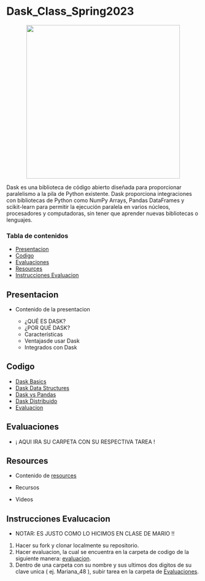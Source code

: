# Dask_Class_Spring2023

<p align="center">
  <img width="400" height="400" src="https://seeklogo.com/images/D/dask-logo-E2158E0CA9-seeklogo.com.png">
</p>


Dask es una biblioteca de código abierto diseñada para proporcionar paralelismo a la pila de Python existente. Dask proporciona integraciones con bibliotecas de Python como NumPy Arrays, Pandas DataFrames y scikit-learn para permitir la ejecución paralela en varios núcleos, procesadores y computadoras, sin tener que aprender nuevas bibliotecas o lenguajes.

### Tabla de contenidos
  - [Presentacion](#presentacion)
  - [Codigo](#codigo)
  - [Evaluaciones](#evaluaciones)
  - [Resources](#resources)
  - [Instrucciones Evaluacion](#instrucciones-evalucacion)


## Presentacion

- Contenido de la presentacion

  - ¿QUÉ ES DASK?
  - ¿POR QUÉ DASK?
  - Características
  - Ventajasde usar Dask
  - Integrados con Dask

## Codigo

-  [Dask Basics](Codigo/basics.ipynb)
-  [Dask Data Structures](Codigo/dask_data_structures.ipynb)
-  [Dask vs Pandas](Codigo/dask_vs_pandas.ipynb)
-  [Dask Distribuido](Codigo/dask_distribuido.ipynb)
-  [Evaluacion](Codigo/evaluacion.ipynb)

## Evaluaciones

- ¡ AQUI IRA SU CARPETA CON SU RESPECTIVA TAREA !

## Resources

-  Contenido de [resources](Resoruces/resources.txt)

  - Recursos
  - Videos

## Instrucciones Evalucacion

- NOTAR: ES JUSTO COMO LO HICIMOS EN CLASE DE MARIO !!

 1. Hacer su fork y clonar localmente su repositorio.
 2. Hacer evaluacion, la cual se encuentra en la carpeta de codigo de la siguiente manera: [evaluacion](Codigo/evaluacion.ipynb).
 3. Dentro de una carpeta con su nombre y sus ultimos dos digitos de su clave unica ( ej. Mariana_48 ), subir tarea en la carpeta de [Evaluaciones](Evaluaciones).

